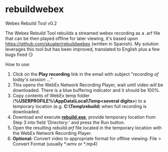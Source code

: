 # rebuildwebex
Webex Rebuild Tool v0.2

The Webex Rebuild Tool rebuilds a streamed webex recording as a .arf file that can be then played offline for later viewing, it's based upon https://github.com/skuater/rebuildwebex (written in Spanish). My solution leverages this tool but has been improved, translated to English plus a few bugs fixed :smirk:

How to use:
1. Click on the **Play recording** link in the email with subject "*recording of today's session ...*"
2. This opens the WebEx Network Recording Player, wait until video will be downloaded. There is a blue buffering indicator and it should be 100%.
3. Copy contents of WebEx temp folder (**%USERPROFILE%\AppData\Local\Temp\<several digits>**) to a temporary location (e.g. **C:\Temp\rebuild**) when full recording is downloaded.
4. Download and execute **[rebuild.exe](https://raw.githubusercontent.com/BrendanCrowleyACI/rebuildwebex/master/bin/rebuild.exe)**, provide temporary location from Step 3 into field 'Directory:' and press the Run button.
5. Open the resulting *rebuild.arf* file located in the temporary location with the WebEx Network Recording Player.
6. **Optional:** Convert video to appropriate format for offline viewing: File > Convert Format (usually *.wmv or *.mp4)
